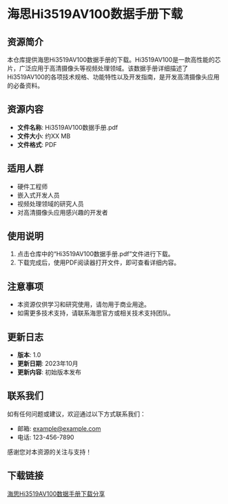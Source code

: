 # 海思Hi3519AV100数据手册下载

## 资源简介

本仓库提供海思Hi3519AV100数据手册的下载。Hi3519AV100是一款高性能的芯片，广泛应用于高清摄像头等视频处理领域。该数据手册详细描述了Hi3519AV100的各项技术规格、功能特性以及开发指南，是开发高清摄像头应用的必备资料。

## 资源内容

- **文件名称**: Hi3519AV100数据手册.pdf
- **文件大小**: 约XX MB
- **文件格式**: PDF

## 适用人群

- 硬件工程师
- 嵌入式开发人员
- 视频处理领域的研究人员
- 对高清摄像头应用感兴趣的开发者

## 使用说明

1. 点击仓库中的“Hi3519AV100数据手册.pdf”文件进行下载。
2. 下载完成后，使用PDF阅读器打开文件，即可查看详细内容。

## 注意事项

- 本资源仅供学习和研究使用，请勿用于商业用途。
- 如需更多技术支持，请联系海思官方或相关技术支持团队。

## 更新日志

- **版本**: 1.0
- **更新日期**: 2023年10月
- **更新内容**: 初始版本发布

## 联系我们

如有任何问题或建议，欢迎通过以下方式联系我们：

- 邮箱: example@example.com
- 电话: 123-456-7890

感谢您对本资源的关注与支持！

## 下载链接

[海思Hi3519AV100数据手册下载分享](https://pan.quark.cn/s/d7d89c3775aa)